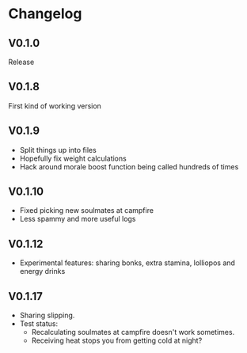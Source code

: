 # Changelog

## V0.1.0

Release

## V0.1.8

First kind of working version

## V0.1.9

* Split things up into files
* Hopefully fix weight calculations
* Hack around morale boost function being called hundreds of times

## V0.1.10

* Fixed picking new soulmates at campfire
* Less spammy and more useful logs

## V0.1.12

* Experimental features: sharing bonks, extra stamina, lolliopos and energy drinks

## V0.1.17

* Sharing slipping.
* Test status:
  * Recalculating soulmates at campfire doesn't work sometimes.
  * Receiving heat stops you from getting cold at night?

